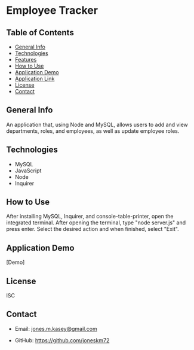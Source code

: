 # Employee Tracker

## Table of Contents

* [General Info](#general-info)
* [Technologies](#technologies)
* [Features](#features)
* [How to Use](#how-to-use)
* [Application Demo](#application-demo)
* [Application Link](#application-link)
* [License](#license)
* [Contact](#contact)

## General Info

An application that, using Node and MySQL, allows users to add and view departments, roles, and employees, as well as update employee roles.

## Technologies

* MySQL
* JavaScript
* Node
* Inquirer

## How to Use

After installing MySQL, Inquirer, and console-table-printer, open the integrated terminal. After opening the terminal, type "node server.js" and press enter. Select the desired action and when finished, select "Exit".

## Application Demo

[Demo]

## License

ISC

## Contact

* Email: jones.m.kasey@gmail.com

* GitHub: https://github.com/joneskm72